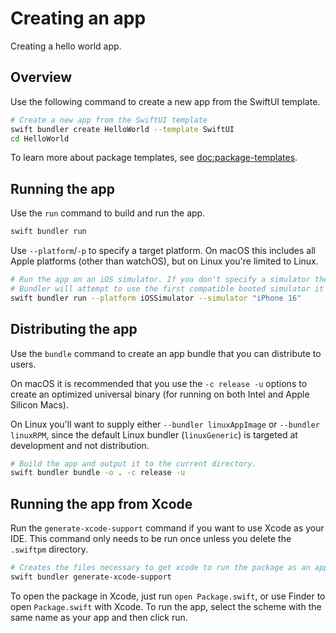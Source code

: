 # Creating an app

Creating a hello world app.

## Overview

Use the following command to create a new app from the SwiftUI template.

```sh
# Create a new app from the SwiftUI template
swift bundler create HelloWorld --template SwiftUI
cd HelloWorld
```

To learn more about package templates, see <doc:package-templates>.

## Running the app

Use the `run` command to build and run the app.

```sh
swift bundler run
```

Use `--platform`/`-p` to specify a target platform. On macOS this includes
all Apple platforms (other than watchOS), but on Linux you're limited to Linux.

```sh
# Run the app on an iOS simulator. If you don't specify a simulator then Swift
# Bundler will attempt to use the first compatible booted simulator it finds.
swift bundler run --platform iOSSimulator --simulator "iPhone 16"
```

## Distributing the app

Use the `bundle` command to create an app bundle that you can distribute to
users.

On macOS it is recommended that you use the `-c release -u` options to create
an optimized universal binary (for running on both Intel and Apple Silicon
Macs).

On Linux you'll want to supply either `--bundler linuxAppImage` or
`--bundler linuxRPM`, since the default Linux bundler (`linuxGeneric`) is
targeted at development and not distribution.

```sh
# Build the app and output it to the current directory.
swift bundler bundle -o . -c release -u
```

## Running the app from Xcode

Run the `generate-xcode-support` command if you want to use Xcode as your IDE.
This command only needs to be run once unless you delete the `.swiftpm`
directory.

```sh
# Creates the files necessary to get xcode to run the package as an app
swift bundler generate-xcode-support
```

To open the package in Xcode, just run `open Package.swift`, or use Finder to
open `Package.swift` with Xcode. To run the app, select the scheme with the
same name as your app and then click run.
